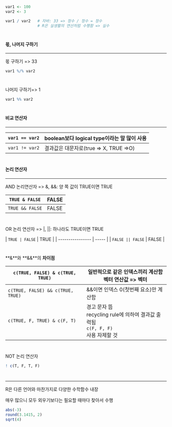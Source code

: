 ``` r
var1 <- 100
var2 <- 3

var1 / var2   # 자바: 33 => 정수 / 정수 = 정수     
              # R은 실생활의 연산처럼 수행함 => 실수
```

 #

#### 몫, 나머지 구하기

---

몫 구하기 => 33

```R
var1 %/% var2
```

 #

나머지  구하기=> 1

```R
var1 %% var2
```

 #

#### 비교 연산자

---

| `var1 == var2` | boolean보다 logical type이라는 말 많이 사용 |
| -------------- | ------------------------------------------- |
| `var1 != var2` | 결과값은 대문자로(true => X, TRUE =>O)      |

 #

#### 논리 연산자

---

AND 논리연산자 => &, &&: 양 쪽 값이 TRUE이면 TRUE

| `TRUE & FALSE`  | FALSE |
| --------------- | ----- |
| `TRUE && FALSE` | FALSE |

 #

OR 논리 연산자 => |, ||: 하나라도 TRUE이면 TRUE

| `TRUE | FALSE`   | TRUE  |
| ---------------- | ----- |
| `FALSE || FALSE` | FALSE |

 #

**&**와 **&&**의 **차이점**

| `c(TRUE, FALSE) & c(TRUE, TRUE)` | 일반적으로 같은 인덱스끼리 계산함     <br />벡터 연산값  => 벡터 |
| ------------------------------- | ---------------------------------------------------------- |
| `c(TRUE, FALSE) && c(TRUE, TRUE)` | &&이면 인덱스 0(첫번째 요소)만 계산함                      |
| `c(TRUE, F, TRUE) & c(F, T)` | 경고 문자 뜸 <br /> recycling rule에 의하여 결과값 출력됨<br />`c(F, F, F)`  <br />사용 자제할 것 |

#


NOT 논리 연산자

```r
! c(T, F, T, F)
```

 #

---

R은 다른 언어와 마찬가지로 다양한 수학함수 내장

매우 많으니 모두 외우기보다는 필요할 때마다 찾아서 수행

```r
abs(-3)
round(3.1415, 2)
sqrt(4)
```



